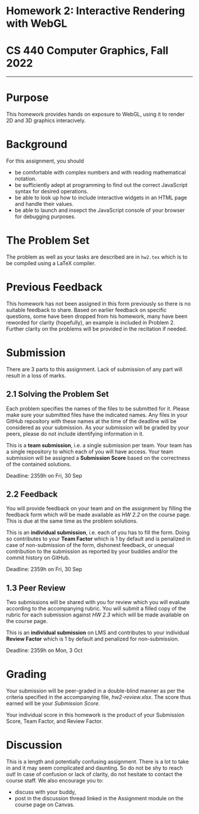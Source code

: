# Homework 2: Interactive Rendering with WebGL
# CS 440 Computer Graphics, Fall 2022
-----

# Purpose

This homework provides hands on exposure to WebGL, using it to render 2D and 3D graphics interacively.

# Background

For this assignment, you should
- be comfortable with complex numbers and with reading mathematical notation.
- be sufficiently adept at programming to find out the correct JavaScript syntax for desired operations.
- be able to look up how to include interactive widgets in an HTML page and handle their values.
- be able to launch and insepct the JavaScript console of your browser for debugging purposes.

# The Problem Set

The problem as well as your tasks are described are in `hw2.tex` which is to be compiled using a LaTeX compiler.

# Previous Feedback

This homework has not been assigned in this form previously so there is no suitable feedback to share. Based on earlier feedback on specific questions, some have been dropped from his homework, many have been reworded for clarity (hopefully), an example is included in Problem 2. Further clarity on the problems will be provided in the recitation if needed.

# Submission

There are 3 parts to this assignment. Lack of submission of any part will result in a loss of marks.

## 2.1 Solving the Problem Set

Each problem specifies the names of the files to be submitted for it. Please make sure your submitted files have the indicated names. Any files in your GitHub repository with these names at the time of the deadline will be considered as your submission. As your submission will be graded by your peers, please do not include identifying information in it.

This is a __team submission__, i.e. a single submission per team. Your team has a single repository to which each of you will have access. Your team submission will be assigned a __Submission Score__ based on the correctness of the contained solutions.

Deadline: 2359h on Fri, 30 Sep

## 2.2 Feedback

You will provide feedback on your team and on the assignment by filling the feedback form which will be made available as _HW 2.2_ on the course page. This is due at the same time as the problem solutions.

This is an __individual submission__, i.e. each of you has to fill the form. Doing so contributes to your __Team Factor__ which is 1 by default and is penalized in case of non-submission of the form, dishonest feedback, or unequal contribution to the submission as reported by your buddies and/or the commit history on GitHub.

Deadline: 2359h on Fri, 30 Sep

## 1.3 Peer Review

Two submissions will be shared with you for review which you will evaluate according to the accompanying rubric. You will submit a filled copy of the rubric for each submission against _HW 2.3_ which will be made available on the course page.

This is an __individual submission__ on LMS and contributes to your individual __Review Factor__ which is 1 by default and penalized for non-submission.

Deadline: 2359h on Mon, 3 Oct

# Grading

Your submission will be peer-graded in a double-blind manner as per the criteria specified in the accompanying file, _hw2-review.xlsx_. The score thus earned will be your _Submission Score_.

Your individual score in this homework is the product of your Submission Score, Team Factor, and Review Factor.

# Discussion

This is a length and potentially confusing assignment. There is a lot to take in and it may seem complicated and daunting. So do not be shy to reach out! In case of confusion or lack of clarity, do not hesitate to contact the course staff. We also encourage you to:

- discuss with your buddy,
- post in the discussion thread linked in the Assignment module on the course page on Canvas.

